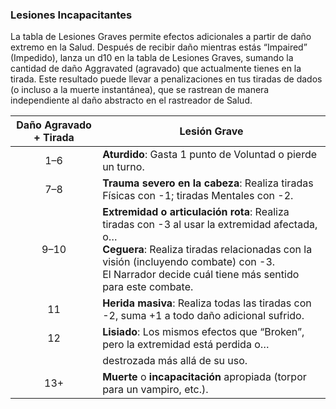 ### Lesiones Incapacitantes

La tabla de Lesiones Graves permite efectos adicionales a partir de daño extremo en la Salud. Después de recibir daño mientras estás “Impaired” (Impedido), lanza un d10 en la tabla de Lesiones Graves, sumando la cantidad de daño Aggravated (agravado) que actualmente tienes en la tirada. Este resultado puede llevar a penalizaciones en tus tiradas de dados (o incluso a la muerte instantánea), que se rastrean de manera independiente al daño abstracto en el rastreador de Salud.

| Daño Agravado + Tirada | Lesión Grave                                                                                                                                                                                                                                          |
| :--------------------: | ----------------------------------------------------------------------------------------------------------------------------------------------------------------------------------------------------------------------------------------------------- |
|          1–6           | **Aturdido**: Gasta 1 punto de Voluntad o pierde un turno.                                                                                                                                                                                            |
|          7–8           | **Trauma severo en la cabeza**: Realiza tiradas Físicas con -1; tiradas Mentales con -2.                                                                                                                                                              |
|          9–10          | **Extremidad o articulación rota**: Realiza tiradas con -3 al usar la extremidad afectada, o…<br>**Ceguera**: Realiza tiradas relacionadas con la visión (incluyendo combate) con -3.<br>El Narrador decide cuál tiene más sentido para este combate. |
|           11           | **Herida masiva**: Realiza todas las tiradas con -2, suma +1 a todo daño adicional sufrido.                                                                                                                                                           |
|           12           | **Lisiado**: Los mismos efectos que “Broken”, pero la extremidad está perdida o…                                                                                                                                                                      |
|                        | destrozada más allá de su uso.                                                                                                                                                                                                                        |
|          13+           | **Muerte** o **incapacitación** apropiada (torpor para un vampiro, etc.).